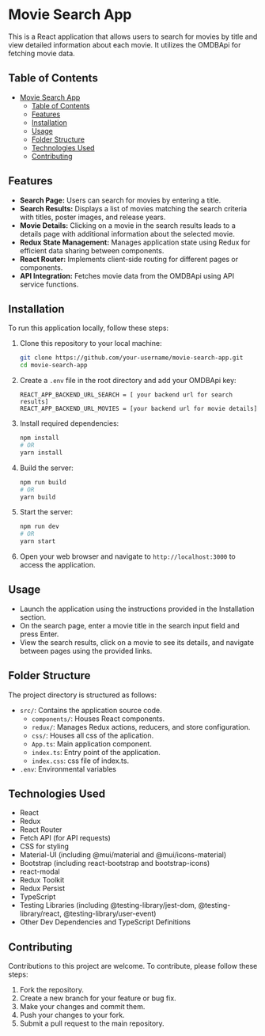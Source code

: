 # Movie Search App

This is a React application that allows users to search for movies by title and view detailed information about each movie. It utilizes the OMDBApi for fetching movie data.

## Table of Contents

- [Movie Search App](#movie-search-app)
  - [Table of Contents](#table-of-contents)
  - [Features](#features)
  - [Installation](#installation)
  - [Usage](#usage)
  - [Folder Structure](#folder-structure)
  - [Technologies Used](#technologies-used)
  - [Contributing](#contributing)

## Features

- **Search Page:** Users can search for movies by entering a title.
- **Search Results:** Displays a list of movies matching the search criteria with titles, poster images, and release years.
- **Movie Details:** Clicking on a movie in the search results leads to a details page with additional information about the selected movie.
- **Redux State Management:** Manages application state using Redux for efficient data sharing between components.
- **React Router:** Implements client-side routing for different pages or components.
- **API Integration:** Fetches movie data from the OMDBApi using API service functions.

## Installation

To run this application locally, follow these steps:

1. Clone this repository to your local machine:

   ```bash
   git clone https://github.com/your-username/movie-search-app.git
   cd movie-search-app
   ```

2. Create a `.env` file in the root directory and add your OMDBApi key:

   ```
   REACT_APP_BACKEND_URL_SEARCH = [ your backend url for search results]
   REACT_APP_BACKEND_URL_MOVIES = [your backend url for movie details]
   ```

3. Install required dependencies:

   ```bash
   npm install
   # OR
   yarn install
   ```

4. Build the server:

   ```bash
   npm run build
   # OR
   yarn build
   ```

5. Start the server:

   ```bash
   npm run dev
   # OR
   yarn start
   ```

6. Open your web browser and navigate to `http://localhost:3000` to access the application.

## Usage

- Launch the application using the instructions provided in the Installation section.
- On the search page, enter a movie title in the search input field and press Enter.
- View the search results, click on a movie to see its details, and navigate between pages using the provided links.

## Folder Structure

The project directory is structured as follows:

- `src/`: Contains the application source code.
  - `components/`: Houses React components.
  - `redux/`: Manages Redux actions, reducers, and store configuration.
  - `css/`: Houses all css of the aplication.
  - `App.ts`: Main application component.
  - `index.ts`: Entry point of the application.
  - `index.css`: css file of index.ts.
- `.env`: Environmental variables

## Technologies Used

- React
- Redux
- React Router
- Fetch API (for API requests)
- CSS for styling
- Material-UI (including @mui/material and @mui/icons-material)
- Bootstrap (including react-bootstrap and bootstrap-icons)
- react-modal
- Redux Toolkit
- Redux Persist
- TypeScript
- Testing Libraries (including @testing-library/jest-dom, @testing-library/react, @testing-library/user-event)
- Other Dev Dependencies and TypeScript Definitions

## Contributing

Contributions to this project are welcome. To contribute, please follow these steps:

1. Fork the repository.
2. Create a new branch for your feature or bug fix.
3. Make your changes and commit them.
4. Push your changes to your fork.
5. Submit a pull request to the main repository.
